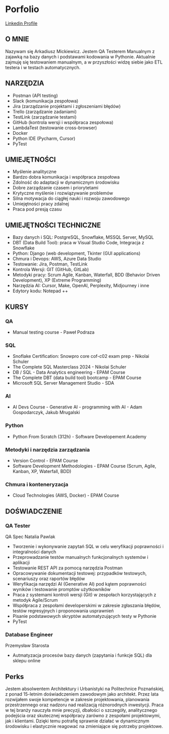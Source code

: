 # Porfolio
[Linkedin Profile](https://www.linkedin.com/in/armick)
## O MNIE
Nazywam się Arkadiusz Mickiewicz. Jestem QA Testerem Manualnym z zajawką na bazy danych i podstawami kodowania w Pythonie. Aktualnie zajmuję się testowaniem manualnym, a w przyszłości widzę siebie jako ETL testera i w testach automatycznych.  


## NARZĘDZIA
- Postman (API testing)
- Slack (komunikacja zespołowa)
- Jira (zarządzanie projektami i zgłoszeniami błędów)
- Trello (zarządzanie zadaniami)
- TestLink (zarządzanie testami)
- GitHub (kontrola wersji i współpraca zespołowa)
- LambdaTest (testowanie cross-browser)
- Docker
- Python IDE (Pycharm, Cursor)
- PyTest

## UMIEJĘTNOŚCI
- Myślenie analityczne
- Bardzo dobra komunikacja i współpraca zespołowa
- Zdolność do adaptacji w dynamicznym środowisku
- Dobre zarządzanie czasem i priorytetami
- Krytyczne myślenie i rozwiązywanie problemów
- Silna motywacja do ciągłej nauki i rozwoju zawodowego
- Umiejętności pracy zdalnej
- Praca pod presją czasu

## UMIEJĘTNOŚCI TECHNICZNE
- Bazy danych i SQL: PostgreSQL, Snowflake, MSSQL Server, MySQL
- DBT (Data Build Tool): praca w Visual Studio Code, Integracja z Snowflake
- Python: Django (web development, Tkinter (GUI applications)
- Chmura i Devops: AWS, Azure Data Studio
- Testowanie: Jira, Postman, TestLink 
- Kontrola Wersji: GIT (GitHub, GitLab)
- Metodyki pracy: Scrum Agile, Kanban, Waterfall, BDD (Behavior Driven Development), XP (Extreme Programming)
- Narzędzia AI: Cursor, Make, OpenAI, Perplexity, Midjourney i inne
- Edytory kodu: Notepad ++

## KURSY
### QA
- Manual testing course - Paweł Podraza

### SQL
- Snoflake Certification: Snowpro core cof-c02 exam prep - Nikolai Schuler	
- The Complete SQL Masterclass 2024 - Nikolai Schuler
- DB / SQL - Data Analytics engineering - EPAM Course
- The Complete DBT (data build tool) bootcamp - EPAM Course
- Microsoft SQL Server Management Studio - SDA

### AI
- AI Devs Course - Generative AI - programming with AI - Adam Gospodarczyk, Jakub Mrugalski

### Python
- Python From Scratch (312h) - Software Developement Academy

### Metodyki i narzędzia zarządzania
- Version Control - EPAM Course
- Software Development Methodologies - EPAM Course (Scrum, Agile, Kanban, XP, Waterfall, BDD)	

### Chmura i konteneryzacja
- Cloud Technologies (AWS, Docker) - EPAM Course

## DOŚWIADCZENIE
### QA Tester
QA Spec Natalia Pawlak			
- Tworzenie i wykonywanie zapytań SQL w celu weryfikacji poprawności i integralności danych
- Przeprowadzanie testów manualnych funkcjonalnych systemów i aplikacji
- Testowanie REST API za pomocą narzędzia Postman
- Opracowywanie dokumentacji testowej: przypadków testowych, scenariuszy oraz raportów błędów
- Weryfikacja narzędzi AI (Generative AI) pod kątem poprawności wyników i testowanie promptów użytkowników
- Praca z systemami kontroli wersji (Git) w zespołach korzystających z metodyk Agile/Scrum
- Współpraca z zespołami developerskimi w zakresie zgłaszania błędów, testów regresyjnych i proponowania usprawnień
- Pisanie podstawowych skryptów automatyzujących testy w Pythonie
- PyTest

### Database Engineer
Przemysław Starosta
- Autmatyzacja procesów bazy danych (zapytania i funkcje SQL) dla sklepu online

## Perks 
 Jestem absolwentem Architektury i Urbanistyki na Politechnice Poznańskiej, z ponad 15-letnim doświadczeniem zawodowym jako architekt. Przez lata rozwijałem swoje kompetencje w zakresie projektowania, planowania przestrzennego oraz nadzoru nad realizacją różnorodnych inwestycji. Praca w tej branży nauczyła mnie precyzji, dbałości o szczegóły, analitycznego podejścia oraz skutecznej współpracy zarówno z zespołami projektowymi, jak i klientami. Dzięki temu potrafię sprawnie działać w dynamicznym środowisku i elastycznie reagować na zmieniające się potrzeby projektowe.
